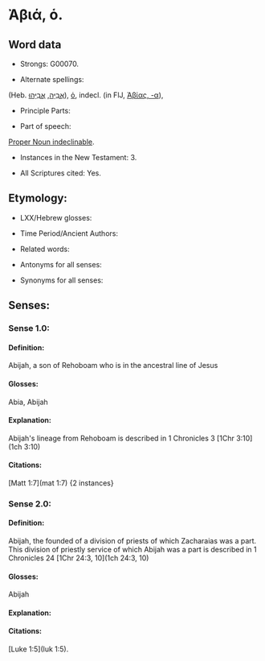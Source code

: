 # Ἀβιά, ὁ.

<!-- Status: S2=NeedsReview  -->
<!-- Lexica used for edits: BDAG LN FFM BN  -->

## Word data

* Strongs: G00070.

* Alternate spellings:

(Heb. [אֲבִיָּה](//en-uhl/H0029), [אֲבִיָּהוּ](//en-uhl/H0029)), [ὁ](), indecl. (in FlJ, [Ἀβίας, -α]()), 

* Principle Parts: 


* Part of speech: 

[Proper Noun indeclinable](http://ugg.readthedocs.io/en/latest/proper_noun_indeclinable.html).

* Instances in the New Testament: 3.

* All Scriptures cited: Yes.

## Etymology: 


* LXX/Hebrew glosses: 


* Time Period/Ancient Authors: 


* Related words: 

* Antonyms for all senses:

* Synonyms for all senses: 


## Senses: 


### Sense  1.0: 

#### Definition: 

Abijah, a son of Rehoboam who is in the ancestral line of Jesus

#### Glosses: 

Abia, Abijah

#### Explanation:

Abijah's lineage from Rehoboam is described in 1 Chronicles 3 [1Chr 3:10](1ch 3:10)

#### Citations: 

[Matt 1:7](mat 1:7) {2 instances}

### Sense  2.0: 

#### Definition: 

Abijah, the founded of a division of priests of which Zacharaias was a part.  This division of priestly service of which Abijah was a part is described in 1 Chronicles 24 [1Chr 24:3, 10](1ch 24:3, 10)

#### Glosses:

Abijah


#### Explanation:



#### Citations: 

[Luke 1:5](luk 1:5).
